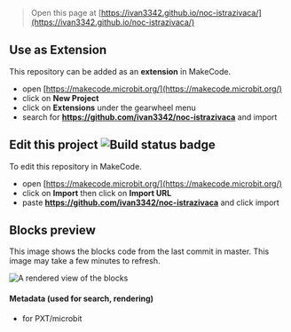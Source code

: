 
> Open this page at [https://ivan3342.github.io/noc-istrazivaca/](https://ivan3342.github.io/noc-istrazivaca/)

## Use as Extension

This repository can be added as an **extension** in MakeCode.

* open [https://makecode.microbit.org/](https://makecode.microbit.org/)
* click on **New Project**
* click on **Extensions** under the gearwheel menu
* search for **https://github.com/ivan3342/noc-istrazivaca** and import

## Edit this project ![Build status badge](https://github.com/ivan3342/noc-istrazivaca/workflows/MakeCode/badge.svg)

To edit this repository in MakeCode.

* open [https://makecode.microbit.org/](https://makecode.microbit.org/)
* click on **Import** then click on **Import URL**
* paste **https://github.com/ivan3342/noc-istrazivaca** and click import

## Blocks preview

This image shows the blocks code from the last commit in master.
This image may take a few minutes to refresh.

![A rendered view of the blocks](https://github.com/ivan3342/noc-istrazivaca/raw/master/.github/makecode/blocks.png)

#### Metadata (used for search, rendering)

* for PXT/microbit
<script src="https://makecode.com/gh-pages-embed.js"></script><script>makeCodeRender("{{ site.makecode.home_url }}", "{{ site.github.owner_name }}/{{ site.github.repository_name }}");</script>
